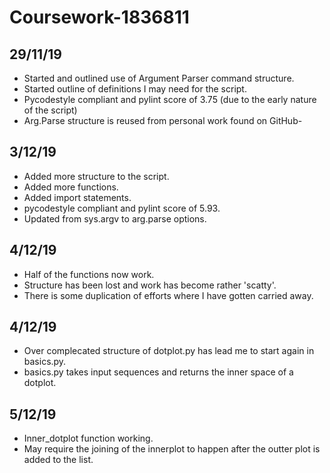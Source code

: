 # Coursework-1836811

## 29/11/19
- Started and outlined use of Argument Parser command structure.
- Started outline of definitions I may need for the script.
- Pycodestyle compliant and pylint score of 3.75 (due to the early nature of the script)
- Arg.Parse structure is reused from personal work found on GitHub-

## 3/12/19
- Added more structure to the script.
- Added more functions.
- Added import statements.
- pycodestyle compliant and pylint score of 5.93.
- Updated from sys.argv to arg.parse options.

## 4/12/19
- Half of the functions now work.
- Structure has been lost and work has become rather 'scatty'.
- There is some duplication of efforts where I have gotten carried away.

## 4/12/19
- Over complecated structure of dotplot.py has lead me to start again in basics.py.
- basics.py takes input sequences and returns the inner space of a dotplot.

## 5/12/19
- Inner_dotplot function working.
- May require the joining of the innerplot to happen after the outter plot is added to the list.

